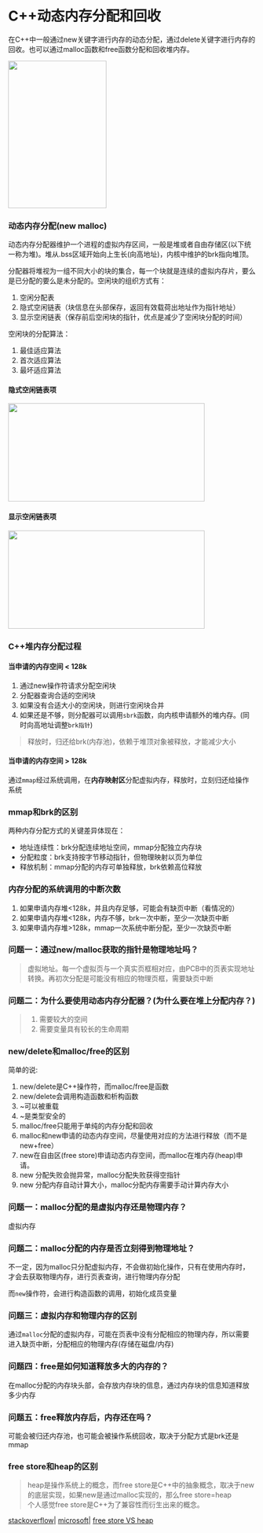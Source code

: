 # C++动态内存分配和回收

在C++中一般通过new关键字进行内存的动态分配，通过delete关键字进行内存的回收。也可以通过malloc函数和free函数分配和回收堆内存。

<image src="https://github.com/user-attachments/assets/f09b2e08-b945-4421-85e7-9fd6f4c13b2e" width=200 height=300>

### 动态内存分配(new malloc)
动态内存分配器维护一个进程的虚拟内存区间，一般是堆或者自由存储区(以下统一称为堆)。堆从.bss区域开始向上生长(向高地址)，内核中维护的brk指向堆顶。

分配器将堆视为一组不同大小的块的集合，每一个块就是连续的虚拟内存片，要么是已分配的要么是未分配的。空闲块的组织方式有：
1. 空闲分配表 
2. 隐式空闲链表（块信息在头部保存，返回有效载荷出地址作为指针地址）
3. 显示空闲链表（保存前后空闲块的指针，优点是减少了空闲块分配的时间）

空闲块的分配算法：
1. 最佳适应算法
2. 首次适应算法
3. 最坏适应算法

#### 隐式空闲链表项
<image src="https://github.com/user-attachments/assets/275884f1-73f3-4e40-a05c-e36d17e8fd3e" width=400 height=200>

#### 显示空闲链表项
<image src="https://github.com/user-attachments/assets/ac56c602-3d7b-48f6-915a-209ad06cac83" width=400 height=200>


### C++堆内存分配过程

#### 当申请的内存空间 < 128k

1. 通过new操作符请求分配空闲块
2. 分配器查询合适的空闲块
3. 如果没有合适大小的空闲块，则进行空闲块合并
4. 如果还是不够，则分配器可以调用```sbrk```函数，向内核申请额外的堆内存。(同时向高地址调整```brk指针```)

> 释放时，归还给brk(内存池)，依赖于堆顶对象被释放，才能减少大小

#### 当申请的内存空间 > 128k

通过``mmap``经过系统调用，在**内存映射区**分配虚拟内存，释放时，立刻归还给操作系统

### mmap和brk的区别

两种内存分配方式的关键差异体现在：
- 地址连续性：brk分配连续地址空间，mmap分配独立内存块
- 分配粒度：brk支持按字节移动指针，但物理映射以页为单位
- 释放机制：mmap分配的内存可单独释放，brk依赖高位释放

### 内存分配的系统调用的中断次数

1. 如果申请内存堆<128k，并且内存足够，可能会有缺页中断（看情况的）
2. 如果申请内存堆<128k，内存不够，brk一次中断，至少一次缺页中断
3. 如果申请内存堆>128k，mmap一次系统中断分配，至少一次缺页中断

### 问题一：通过new/malloc获取的指针是物理地址吗？

> 虚拟地址。每一个虚拟页与一个真实页框相对应，由PCB中的页表实现地址转换。再初次分配是可能没有相应的物理页框，需要缺页中断

### 问题二：为什么要使用动态内存分配器？(为什么要在堆上分配内存？)

> 1. 需要较大的空间
> 2. 需要变量具有较长的生命周期

### new/delete和malloc/free的区别

简单的说:
1. new/delete是C++操作符，而malloc/free是函数
2. new/delete会调用构造函数和析构函数
3. ~可以被重载
4. ~是类型安全的
5. malloc/free只能用于单纯的内存分配和回收
6. malloc和new申请的动态内存空间，尽量使用对应的方法进行释放（而不是new+free）
7. new在自由区(free store)申请动态内存空间，而malloc在堆内存(heap)申请。
8. new 分配失败会抛异常，malloc分配失败获得空指针
9. new 分配内存自动计算大小，malloc分配内存需要手动计算内存大小

### 问题一：malloc分配的是虚拟内存还是物理内存？

虚拟内存

### 问题二：malloc分配的内存是否立刻得到物理地址？

不一定，因为malloc只分配虚拟内存，不会做初始化操作，只有在使用内存时，才会去获取物理内存，进行页表查询，进行物理内存分配

而``new``操作符，会进行构造函数的调用，初始化成员变量

### 问题三：虚拟内存和物理内存的区别

通过``malloc``分配的虚拟内存，可能在页表中没有分配相应的物理内存，所以需要进入缺页中断，分配相应的物理内存(存储在磁盘/内存)

### 问题四：free是如何知道释放多大的内存的？

在malloc分配的内存块头部，会存放内存块的信息，通过内存块的信息知道释放多少内存

### 问题五：free释放内存后，内存还在吗？

可能会被归还内存池，也可能会被操作系统回收，取决于分配方式是brk还是mmap

### free store和heap的区别

> heap是操作系统上的概念，而free store是C++中的抽象概念，取决于new的底层实现，如果new是通过malloc实现的，那么free store=heap \
> 个人感觉free store是C++为了兼容性而衍生出来的概念。

[stackoverflow](https://stackoverflow.com/questions/240212/what-is-the-difference-between-new-delete-and-malloc-free)|
[microsoft](https://learn.microsoft.com/en-us/cpp/cpp/new-operator-cpp?view=msvc-170)|
[free store VS heap](https://www.cnblogs.com/QG-whz/p/5060894.html)
